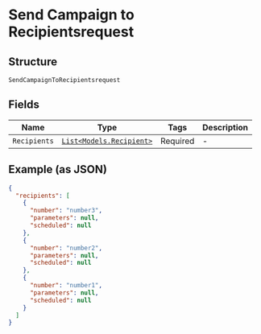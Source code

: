 
# Send Campaign to Recipientsrequest

## Structure

`SendCampaignToRecipientsrequest`

## Fields

| Name | Type | Tags | Description |
|  --- | --- | --- | --- |
| `Recipients` | [`List<Models.Recipient>`](/doc/models/recipient.md) | Required | - |

## Example (as JSON)

```json
{
  "recipients": [
    {
      "number": "number3",
      "parameters": null,
      "scheduled": null
    },
    {
      "number": "number2",
      "parameters": null,
      "scheduled": null
    },
    {
      "number": "number1",
      "parameters": null,
      "scheduled": null
    }
  ]
}
```

